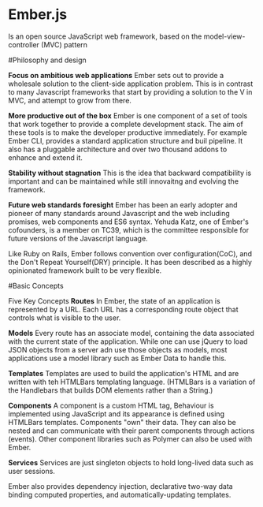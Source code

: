 # Ember.js 
  Is an open source JavaScript web framework, based on the model-view-controller (MVC) pattern

#Philosophy and design

**Focus on ambitious web applications**
  Ember sets out to provide a wholesale solution to the client-side application problem. This is in contrast to many Javascript frameworks that start by providing a solution to the V in MVC, and attempt to grow from there. 

**More productive out of the box**
  Ember is one component of a set of tools that work together to provide a complete development stack. The aim of these tools is to make the developer productive immediately. For example Ember CLI, provides a standard application structure and buil pipeline. It also has a pluggable architecture and over two thousand addons to enhance and extend it. 

**Stability without stagnation**
  This is the idea that backward compatibility is important and can be maintained while still innovaitng and evolving the framework.

**Future web standards foresight**
  Ember has been an early adopter and pioneer of many standards around Javascript and the web including promises, web components and ES6 syntax. Yehuda Katz, one of Ember's cofounders, is a member on TC39, which is the committee responsible for future versions of the Javascript language. 

Like Ruby on Rails, Ember follows convention over configuration(CoC), and the Don't Repeat Yourself(DRY) principle. It has been described as a highly opinionated framework built to be very flexible. 

#Basic Concepts

Five Key Concepts
  **Routes**
    In Ember, the state of an application is represented by a URL. Each URL has a corresponding route object that controls what is visible to the user. 

  **Models**
    Every route has an associate model, containing the data associated with the current state of the application. While one can use jQuery to load JSON objects from a server adn use those objects as models, most applications use a model library such as Ember Data to handle this. 

  **Templates**
    Templates are used to build the application's HTML and are written with teh HTMLBars templating language. (HTMLBars is a variation of the Handlebars that builds DOM elements rather than a String.)

  **Components**
    A component is a custom HTML tag, Behaviour is implemented using JavaScript and its appearance is defined using HTMLBars templates. Components "own" their data. They can also be nested and can communicate with their parent components through actions (events). Other component libraries such as Polymer can also be used with Ember. 

  **Services**
    Services are just singleton objects to hold long-lived data such as user sessions.

Ember also provides dependency injection, declarative two-way data binding computed properties, and automatically-updating templates. 











